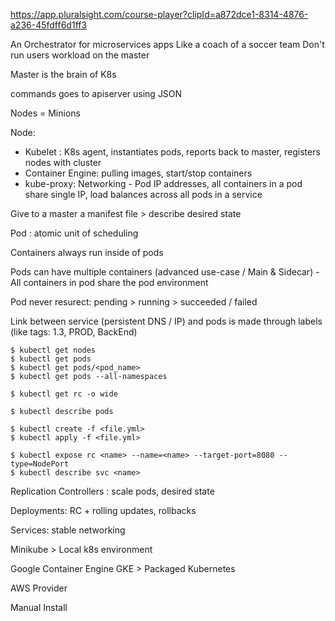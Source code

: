 https://app.pluralsight.com/course-player?clipId=a872dce1-8314-4876-a236-45fdff6d1ff3


An Orchestrator for microservices apps
Like a coach of a soccer team
Don't run users workload on the master

Master is the brain of K8s

commands goes to apiserver using JSON

Nodes = Minions

Node:
* Kubelet : K8s agent, instantiates pods, reports back to master, registers nodes with cluster
* Container Engine: pulling images, start/stop containers
* kube-proxy: Networking - Pod IP addresses, all containers in a pod share single IP, load balances across all pods in a service

Give to a master a manifest file > describe desired state

Pod : atomic unit of scheduling

Containers always run inside of pods

Pods can have multiple containers (advanced use-case / Main & Sidecar) - All containers in pod share the pod environment

Pod never resurect: pending > running > succeeded / failed

Link between service (persistent DNS / IP) and pods is made through labels (like tags: 1.3, PROD, BackEnd)

```shell
$ kubectl get nodes
$ kubectl get pods
$ kubectl get pods/<pod_name>
$ kubectl get pods --all-namespaces

$ kubectl get rc -o wide

$ kubectl describe pods

$ kubectl create -f <file.yml>
$ kubectl apply -f <file.yml>

$ kubectl expose rc <name> --name=<name> --target-port=8080 --type=NodePort
$ kubectl describe svc <name>
```

Replication Controllers : scale pods, desired state

Deployments: RC + rolling updates, rollbacks

Services: stable networking



Minikube > Local k8s environment

Google Container Engine GKE > Packaged Kubernetes

AWS Provider

Manual Install
